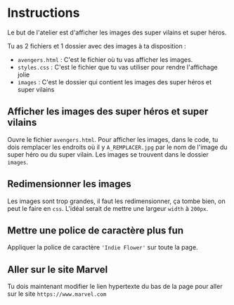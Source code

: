 # Instructions

Le but de l'atelier est d'afficher les images des super vilains et super héros.

Tu as 2 fichiers et 1 dossier avec des images à ta disposition :
- `avengers.html` : C'est le fichier où tu vas afficher les images.
- `styles.css` : C'est le fichier que tu vas utiliser pour rendre l'affichage jolie
- `images` : C'est le dossier qui contient les images des super héros et super vilains

## Afficher les images des super héros et super vilains

Ouvre le fichier `avengers.html`. Pour afficher les images, dans le code, tu dois remplacer les endroits où il y `A_REMPLACER.jpg` par le nom de l'image du super héro ou du super vilain. Les images se trouvent dans le dossier `images`.

## Redimensionner les images

Les images sont trop grandes, il faut les redimensionner, ça tombe bien, on peut le faire en `css`. L'idéal serait de mettre une largeur `width` à `200px`.

## Mettre une police de caractère plus fun

Appliquer la police de caractère `'Indie Flower'` sur toute la page.

## Aller sur le site Marvel

Tu dois maintenant modifier le lien hypertexte du bas de la page pour aller sur le site `https://www.marvel.com`
